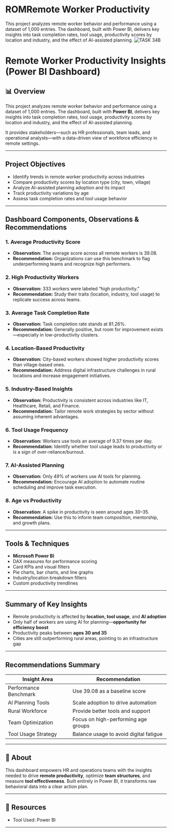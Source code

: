 # ROMRemote Worker Productivity
This project analyzes remote worker behavior and performance using a dataset of 1,000 entries. The dashboard, built with Power BI, delivers key insights into task completion rates, tool usage, productivity scores by location and industry, and the effect of AI-assisted planning.
![TASK 34B](https://github.com/user-attachments/assets/b2894dda-c98c-4e41-a1bc-ca06f41fe73f)
# Remote Worker Productivity Insights (Power BI Dashboard)

## 📊 Overview  
This project analyzes remote worker behavior and performance using a dataset of 1,000 entries. The dashboard, built with **Power BI**, delivers key insights into task completion rates, tool usage, productivity scores by location and industry, and the effect of AI-assisted planning.

It provides stakeholders—such as HR professionals, team leads, and operational analysts—with a data-driven view of workforce efficiency in remote settings.

---

##  Project Objectives
- Identify trends in remote worker productivity across industries
- Compare productivity scores by location type (city, town, village)
- Analyze AI-assisted planning adoption and its impact
- Track productivity variations by age
- Assess task completion rates and tool usage behavior

---

##  Dashboard Components, Observations & Recommendations

### 1. Average Productivity Score
- **Observation:** The average score across all remote workers is 39.08.
- **Recommendation:** Organizations can use this benchmark to flag underperforming teams and recognize high performers.

### 2. High Productivity Workers
- **Observation:** 333 workers were labeled “high productivity.”
- **Recommendation:** Study their traits (location, industry, tool usage) to replicate success across teams.

### 3. Average Task Completion Rate
- **Observation:** Task completion rate stands at 81.26%.
- **Recommendation:** Generally positive, but room for improvement exists—especially in low-productivity clusters.

### 4. Location-Based Productivity
- **Observation:** City-based workers showed higher productivity scores than village-based ones.
- **Recommendation:** Address digital infrastructure challenges in rural locations and increase engagement initiatives.

### 5. Industry-Based Insights
- **Observation:** Productivity is consistent across industries like IT, Healthcare, Retail, and Finance.
- **Recommendation:** Tailor remote work strategies by sector without assuming inherent advantages.

### 6. Tool Usage Frequency
- **Observation:** Workers use tools an average of 9.37 times per day.
- **Recommendation:** Identify whether tool usage leads to productivity or is a sign of over-reliance/burnout.

### 7. AI-Assisted Planning
- **Observation:** Only 49% of workers use AI tools for planning.
- **Recommendation:** Encourage AI adoption to automate routine scheduling and improve task execution.

### 8. Age vs Productivity
- **Observation:** A spike in productivity is seen around ages 30–35.
- **Recommendation:** Use this to inform team composition, mentorship, and growth plans.

---

## Tools & Techniques
- **Microsoft Power BI**
- DAX measures for performance scoring
- Card KPIs and visual filters
- Pie charts, bar charts, and line graphs
- Industry/location breakdown filters
- Custom productivity trendlines

---

## Summary of Key Insights
- Remote productivity is affected by **location, tool usage**, and **AI adoption**
- Only half of workers are using AI for planning—**opportunity for efficiency boost**
- Productivity peaks between **ages 30 and 35**
- Cities are still outperforming rural areas, pointing to an infrastructure gap

---

## Recommendations Summary

| Insight Area          | Recommendation |
|-----------------------|----------------|
| Performance Benchmark | Use 39.08 as a baseline score |
| AI Planning Tools     | Scale adoption to drive automation |
| Rural Workforce       | Provide better tools and support |
| Team Optimization     | Focus on high-performing age groups |
| Tool Usage Strategy   | Balance usage to avoid digital fatigue |

---

## 📌 About  
This dashboard empowers HR and operations teams with the insights needed to drive **remote productivity**, optimize **team structures**, and measure **tool effectiveness**. Built entirely in Power BI, it transforms raw behavioral data into a clear action plan.

---

## 📎 Resources  
- Tool Used: Power BI
---

